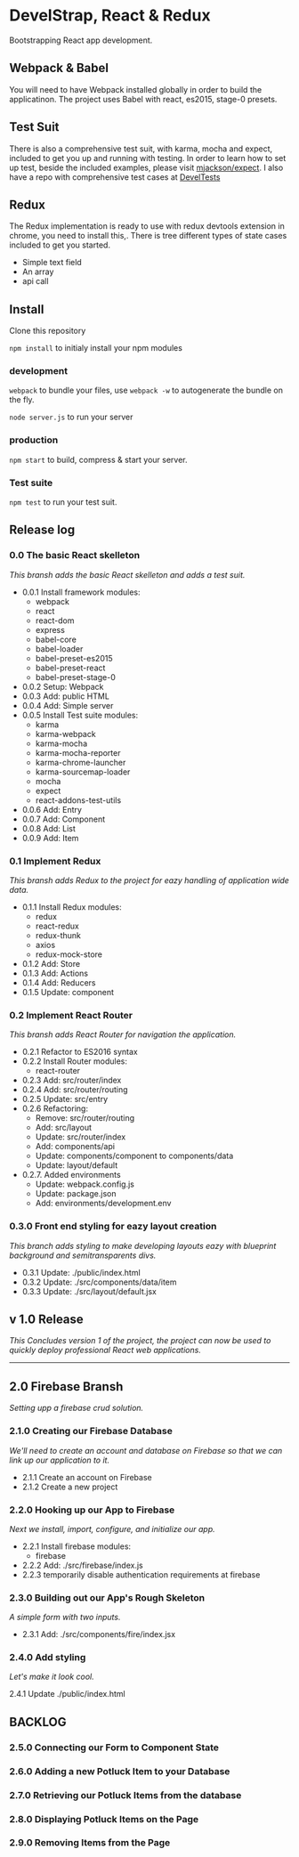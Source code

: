 <!--
@Author: Andreee Ray <develdoe>
@Date:   2017-03-10T00:42:05+01:00
@Email:  me@andreeray.se
@Filename: readme.md
@Last modified by:   develdoe
@Last modified time: 2017-04-26T11:43:59+02:00
-->



# DevelStrap, React & Redux

Bootstrapping React app development.

## Webpack & Babel

You will need to have Webpack installed globally in order to build the applicatinon.
The project uses Babel with react, es2015, stage-0 presets.

## Test Suit

There is also a comprehensive test suit, with karma, mocha and expect, included to get you up and running with testing.
In order to learn how to set up test, beside the included examples,  please visit [mjackson/expect](https://github.com/mjackson/expect).
I also have a repo with comprehensive test cases at [DevelTests](https://github.com/AndreeDeveldoeRay/DevelTests)

## Redux

The Redux implementation is ready to use with redux devtools extension in chrome, you need to install this,.
There is tree different types of state cases included to get you started.

* Simple text field
* An array
* api call

## Install

Clone this repository

`npm install` to initialy install your npm modules

### development

`webpack` to bundle your files, use `webpack -w` to autogenerate the bundle on the fly.

`node server.js` to run your server

### production

`npm start` to build, compress & start your server.

### Test suite

`npm test` to run your test suit.


## Release log

### 0.0 The basic React skelleton
*This bransh adds the basic React skelleton
and adds a test suit.*

* 0.0.1 Install framework modules:
    * webpack
    * react
    * react-dom
    * express
    * babel-core
    * babel-loader
    * babel-preset-es2015
    * babel-preset-react
    * babel-preset-stage-0
* 0.0.2 Setup: Webpack
* 0.0.3 Add: public HTML
* 0.0.4 Add: Simple server
* 0.0.5 Install Test suite modules:
    * karma
    * karma-webpack
    * karma-mocha
    * karma-mocha-reporter
    * karma-chrome-launcher
    * karma-sourcemap-loader
    * mocha
    * expect
    * react-addons-test-utils
* 0.0.6 Add: Entry
* 0.0.7 Add: Component
* 0.0.8 Add: List
* 0.0.9 Add: Item

### 0.1 Implement Redux
*This bransh adds Redux to the project for
eazy handling of application wide data.*

* 0.1.1 Install Redux modules:
    * redux
    * react-redux
    * redux-thunk
    * axios
    * redux-mock-store
* 0.1.2 Add: Store
* 0.1.3 Add: Actions
* 0.1.4 Add: Reducers
* 0.1.5 Update: component

### 0.2 Implement React Router
*This bransh adds React Router for
navigation the application.*

* 0.2.1 Refactor to ES2016 syntax
* 0.2.2 Install Router modules:
  * react-router
* 0.2.3 Add: src/router/index
* 0.2.4 Add: src/router/routing
* 0.2.5 Update: src/entry
* 0.2.6 Refactoring:
  * Remove: src/router/routing
  * Add: src/layout
  * Update: src/router/index
  * Add: components/api
  * Update: components/component to components/data
  * Update: layout/default
* 0.2.7. Added environments
  * Update: webpack.config.js
  * Update: package.json
  * Add: environments/development.env

### 0.3.0 Front end styling for eazy layout creation
*This branch adds styling to make developing layouts eazy
with blueprint background and semitransparents divs.*

* 0.3.1 Update: ./public/index.html
* 0.3.2 Update: ./src/components/data/item
* 0.3.3 Update: ./src/layout/default.jsx

## v 1.0 Release
*This Concludes version 1 of the project, the project can now
be used to quickly deploy professional React web applications.*

---

## 2.0 Firebase Bransh
*Setting upp a firebase crud solution.*

### 2.1.0 Creating our Firebase Database
*We'll need to create an account and database on Firebase so that
we can link up our application to it.*

* 2.1.1 Create an account on Firebase
* 2.1.2 Create a new project

### 2.2.0 Hooking up our App to Firebase
*Next we install, import, configure, and initialize our app.*

* 2.2.1 Install firebase modules:
  * firebase
* 2.2.2 Add: ./src/firebase/index.js
* 2.2.3 temporarily disable authentication requirements at firebase

### 2.3.0 Building out our App's Rough Skeleton
*A simple form with two inputs.*

* 2.3.1 Add: ./src/components/fire/index.jsx

### 2.4.0 Add styling
*Let's make it look cool.*

2.4.1 Update ./public/index.html

## BACKLOG

### 2.5.0 Connecting our Form to Component State
### 2.6.0 Adding a new Potluck Item to your Database
### 2.7.0 Retrieving our Potluck Items from the database
### 2.8.0 Displaying Potluck Items on the Page
### 2.9.0 Removing Items from the Page
